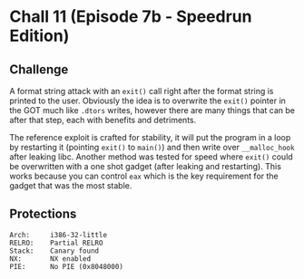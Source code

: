 # Chall 11 (Episode 7b - Speedrun Edition)

## Challenge

A format string attack with an `exit()` call right after the format string is
printed to the user. Obviously the idea is to overwrite the `exit()` pointer
in the GOT much like `.dtors` writes, however there are many things that can
be after that step, each with benefits and detriments.

The reference exploit is crafted for stability, it will put the program in a
loop by restarting it (pointing `exit()` to `main()`) and then write over
`__malloc_hook` after leaking libc. Another method was tested for speed where
`exit()` could be overwritten with a one shot gadget (after leaking and
restarting). This works because you can control `eax` which is the key
requirement for the gadget that was the most stable.

## Protections

```
Arch:     i386-32-little
RELRO:    Partial RELRO
Stack:    Canary found
NX:       NX enabled
PIE:      No PIE (0x8048000)
```
